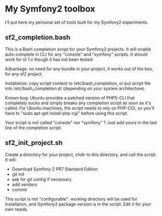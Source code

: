 My Symfony2 toolbox
===================

I'll put here my personal set of tools built for my Symfony2 experiments.


sf2_completion.bash
-------------------

This is a Bash completion script for your Symfony2 projects. It will enable auto-complete in CLI for any "console" and "symfony" scripts. It should work for sf 1.x though it has not been tested.

Advantage: no need for any bundle in your project, it works out of the box, for any sf2 project.

Installation: copy script content to /etc/bash_completion, or put script file into /etc/bash_completion.d/ (depending on your system architecture).

Known bug: Ubuntu provides a patched version of PHP5-CLI that completely sucks and simply breaks any completion script as soon as it's called. For Ubuntu machines, the script needs to rely on PHP-CGI, so you'll have to "sudo apt-get install php-cgi" before using this script.

Your script is not called "console" nor "symfony" ? Just add yours in the last line of the completion script.


sf2_init_project.sh
-------------------

Create a directory for your project, chdir to this directory, and call the script. It will:

* Download Symfony 2 PR7 Standard Edition
* git init
* ask for git config if necessary
* add vendors
* commit

This script is not "configurable": working directory will be used for installation, and Symfony2 package version is in the script. Edit it for your own needs.



    
